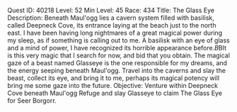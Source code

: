 Quest ID: 40218
Level: 52
Min Level: 45
Race: 434
Title: The Glass Eye
Description: Beneath Maul'ogg lies a cavern system filled with basilisk, called Deepneck Cove, its entrance laying at the beach just to the north east. I have been having long nightmares of a great magical power during my sleep, as if something is calling out to me. A basilisk with an eye of glass and a mind of power, I have recognized its horrible appearance before.$B$BIt is this very magic that I search for now, and bid that you obtain. The magical gaze of a beast named Glasseye is the one responsible for my dreams, and the energy seeping beneath Maul'ogg. Travel into the caverns and slay the beast, collect its eye, and bring it to me, perhaps its magical potency will bring me some gaze into the future.
Objective: Venture within Deepneck Cove beneath Maul'ogg Refuge and slay Glasseye to claim The Glass Eye for Seer Borgorr.
